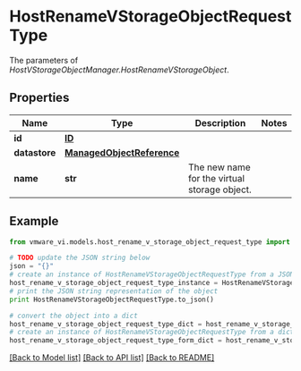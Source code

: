 # HostRenameVStorageObjectRequestType

The parameters of *HostVStorageObjectManager.HostRenameVStorageObject*. 

## Properties
Name | Type | Description | Notes
------------ | ------------- | ------------- | -------------
**id** | [**ID**](ID.md) |  | 
**datastore** | [**ManagedObjectReference**](ManagedObjectReference.md) |  | 
**name** | **str** | The new name for the virtual storage object.  | 

## Example

```python
from vmware_vi.models.host_rename_v_storage_object_request_type import HostRenameVStorageObjectRequestType

# TODO update the JSON string below
json = "{}"
# create an instance of HostRenameVStorageObjectRequestType from a JSON string
host_rename_v_storage_object_request_type_instance = HostRenameVStorageObjectRequestType.from_json(json)
# print the JSON string representation of the object
print HostRenameVStorageObjectRequestType.to_json()

# convert the object into a dict
host_rename_v_storage_object_request_type_dict = host_rename_v_storage_object_request_type_instance.to_dict()
# create an instance of HostRenameVStorageObjectRequestType from a dict
host_rename_v_storage_object_request_type_form_dict = host_rename_v_storage_object_request_type.from_dict(host_rename_v_storage_object_request_type_dict)
```
[[Back to Model list]](../README.md#documentation-for-models) [[Back to API list]](../README.md#documentation-for-api-endpoints) [[Back to README]](../README.md)


